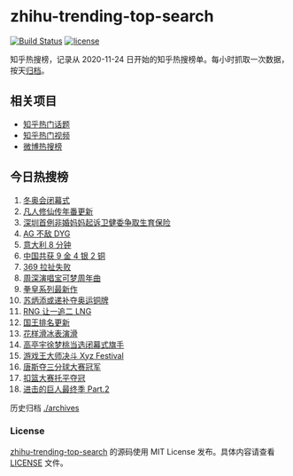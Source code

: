 # zhihu-trending-top-search

[![Build Status](https://github.com/justjavac/zhihu-trending-top-search/workflows/ci/badge.svg?branch=main)](https://github.com/justjavac/zhihu-trending-top-search/actions)
[![license](https://img.shields.io/github/license/justjavac/zhihu-trending-top-search)](https://github.com/justjavac/zhihu-trending-top-search/blob/main/LICENSE)

知乎热搜榜，记录从 2020-11-24 日开始的知乎热搜榜单。每小时抓取一次数据，按天[归档](./archives)。

## 相关项目

- [知乎热门话题](https://github.com/justjavac/zhihu-trending-hot-questions)
- [知乎热门视频](https://github.com/justjavac/zhihu-trending-hot-video)
- [微博热搜榜](https://github.com/justjavac/weibo-trending-hot-search)

## 今日热搜榜

<!-- BEGIN -->
<!-- 最后更新时间 Mon Feb 21 2022 03:06:57 GMT+0800 (China Standard Time) -->

1. [冬奥会闭幕式](https://www.zhihu.com/search?q=冬奥会闭幕式)
1. [凡人修仙传年番更新](https://www.zhihu.com/search?q=凡人修仙传)
1. [深圳首例非婚妈妈起诉卫健委争取生育保险](https://www.zhihu.com/search?q=非婚妈妈争取生育保险)
1. [AG 不敌 DYG](https://www.zhihu.com/search?q=ag)
1. [意大利 8 分钟](https://www.zhihu.com/search?q=意大利八分钟)
1. [中国共获 9 金 4 银 2 铜](https://www.zhihu.com/search?q=冬奥会闭幕)
1. [369 拉扯失败](https://www.zhihu.com/search?q=tes)
1. [周深演唱宝可梦周年曲](https://www.zhihu.com/search?q=宝可梦)
1. [拳皇系列最新作](https://www.zhihu.com/search?q=拳皇)
1. [苏炳添或递补夺奥运铜牌](https://www.zhihu.com/search?q=苏炳添)
1. [RNG 让一追二 LNG](https://www.zhihu.com/search?q=rng)
1. [国王排名更新](https://www.zhihu.com/search?q=国王排名)
1. [花样滑冰表演滑](https://www.zhihu.com/search?q=表演滑)
1. [高亭宇徐梦桃当选闭幕式旗手](https://www.zhihu.com/search?q=闭幕式旗手)
1. [游戏王大师决斗 Xyz Festival](https://www.zhihu.com/search?q=游戏王)
1. [唐斯夺三分球大赛冠军](https://www.zhihu.com/search?q=三分球大赛)
1. [扣篮大赛托平夺冠](https://www.zhihu.com/search?q=扣篮大赛)
1. [进击的巨人最终季 Part.2](https://www.zhihu.com/search?q=进击的巨人)

<!-- END -->

历史归档 [./archives](./archives)

### License

[zhihu-trending-top-search](https://github.com/justjavac/zhihu-trending-top-search)
的源码使用 MIT License 发布。具体内容请查看 [LICENSE](./LICENSE) 文件。

